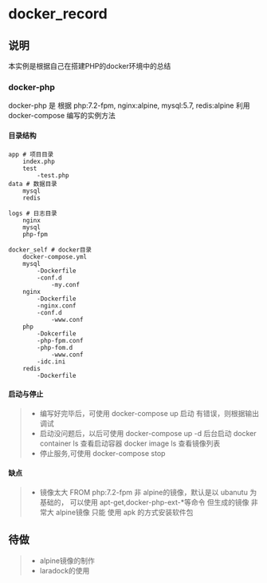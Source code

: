 # docker_record

## 说明
本实例是根据自己在搭建PHP的docker环境中的总结

### docker-php
docker-php 是 根据 
php:7.2-fpm, nginx:alpine, mysql:5.7, redis:alpine
利用 docker-compose 编写的实例方法

#### 目录结构

```
app # 项目目录
	index.php
	test
		-test.php
data # 数据目录
	mysql
	redis

logs # 日志目录
	nginx
	mysql
	php-fpm

docker_self # docker目录
	docker-compose.yml
	mysql
		-Dockerfile
		-conf.d
			-my.conf
	nginx
		-Dockerfile
		-nginx.conf
		-conf.d
			-www.conf
	php
		-Dokcerfile
		-php-fpm.conf
		-php-fom.d
			-www.conf
		-idc.ini
	redis
		-Dockerfile
```



#### 启动与停止

>* 编写好完毕后，可使用 docker-compose up 启动
   有错误，则根据输出调试
>* 启动没问题后，以后可使用 docker-compose up -d 后台启动
   docker container ls 查看启动容器
   docker image ls 查看镜像列表
>* 停止服务,可使用 docker-compose stop

#### 缺点

>* 镜像太大
   FROM php:7.2-fpm
   非 alpine的镜像，默认是以 ubanutu 为基础的，
   可以使用 apt-get,docker-php-ext-*等命令
   但生成的镜像 非常大
   alpine镜像 只能 使用 apk 的方式安装软件包


## 待做
>* alpine镜像的制作
>* laradock的使用



